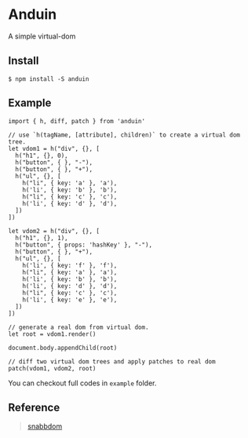 # Anduin
A simple virtual-dom

## Install
```
$ npm install -S anduin
```

## Example
```
import { h, diff, patch } from 'anduin'

// use `h(tagName, [attribute], children)` to create a virtual dom tree.
let vdom1 = h("div", {}, [
  h("h1", {}, 0),
  h("button", { }, "-"),
  h("button", { }, "+"),
  h("ul", {}, [
    h("li", { key: 'a' }, 'a'),
    h('li', { key: 'b' }, 'b'),
    h("li", { key: 'c' }, 'c'),
    h('li', { key: 'd' }, 'd'),
  ])
])

let vdom2 = h("div", {}, [
  h("h1", {}, 1),
  h("button", { props: 'hashKey' }, "-"),
  h("button", { }, "+"),
  h("ul", {}, [
    h('li', { key: 'f' }, 'f'),
    h("li", { key: 'a' }, 'a'),
    h('li', { key: 'b' }, 'b'),
    h('li', { key: 'd' }, 'd'),
    h("li", { key: 'c' }, 'c'),
    h('li', { key: 'e' }, 'e'),
  ])
])

// generate a real dom from virtual dom.
let root = vdom1.render()

document.body.appendChild(root)

// diff two virtual dom trees and apply patches to real dom
patch(vdom1, vdom2, root)
``` 

You can checkout full codes in `example` folder.

## Reference

>[snabbdom](https://github.com/snabbdom/snabbdom)
